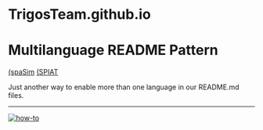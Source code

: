 # TrigosTeam.github.io

# Multilanguage README Pattern
[(spaSim](https://github.com/jonatasemidio/multilanguage-readme-pattern/blob/master/README.md)
[(SPIAT](https://github.com/jonatasemidio/multilanguage-readme-pattern/blob/master/README.pt-br.md)



Just another way to enable more than one language in our README.md files.

---
[![how-to](https://img.shields.io/badge/how--to-use-blue.svg)](https://github.com/jonatasemidio/multilanguage-readme-pattern/blob/master/STEPS.md)
